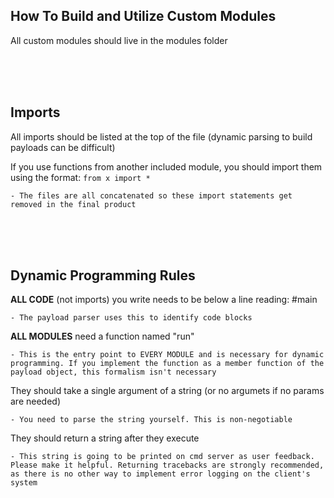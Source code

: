 ## How To Build and Utilize Custom Modules

All custom modules should live in the modules folder


<br>
<br>
<br>


## Imports
All imports should be listed at the top of the file (dynamic parsing to build payloads can be difficult)

If you use functions from another included module, you should import them using the format:
    `from x import *`

    - The files are all concatenated so these import statements get removed in the final product


<br>
<br>
<br>


## Dynamic Programming Rules

**ALL CODE** (not imports) you write needs to be below a line reading: #main

    - The payload parser uses this to identify code blocks

**ALL MODULES** need a function named "run"

    - This is the entry point to EVERY MODULE and is necessary for dynamic programming. If you implement the function as a member function of the payload object, this formalism isn't necessary

They should take a single argument of a string (or no argumets if no params are needed)

    - You need to parse the string yourself. This is non-negotiable

They should return a string after they execute

    - This string is going to be printed on cmd server as user feedback. Please make it helpful. Returning tracebacks are strongly recommended, as there is no other way to implement error logging on the client's system


